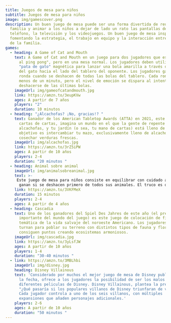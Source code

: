```yaml
---
title: Juegos de mesa para niños
subtitle: Juegos de mesa para niños
image: img/gamescover.png
description: Un buen juego de mesa puede ser una forma divertida de reunir a la
  familia y animar a los niños a dejar de lado un rato las pantallas del
  teléfono, la televisión y los videojuegos. Un buen juego de mesa inspira,
  fomentando la estrategia, el trabajo en equipo y la interacción entre miembros
  de la familia.
games:
  - heading: A Game of Cat and Mouth
    text: A Game of Cat and Mouth en un juego para dos jugadores que es "como jugar
      al ping pong", pero en una mesa normal. Los jugadores deben utilizar una
      "pata de gato" magnética para lanzar una bola amarilla a través de la boca
      del gato hacia el lado del tablero del oponente. Los jugadores ganan la
      ronda cuando se deshacen de todas las bolas del tablero. Cada ronda dura
      menos de un minuto, pero el nivel de emoción se dispara al intentar
      deshacerse de las últimas bolas.
    imageUrl: img/gameofcatandmouth.jpg
    link: https://amzn.to/3eupKVw
    ages: A partir de 7 años
    players: "2"
    duration: 10 minutos
  - heading: "¿Alcachofas? ¡No, gracias!? "
    text: Ganador de los American Tabletop Awards (ATTA) en 2021, este juego de
      cartas de cartas, imagina un mundo en el que la gente de repente odia las
      alcachofas, y tu jardín (o sea, tu mano de cartas) está lleno de ellas. Tu
      objetivo es intercambiar tu mazo, exclusivamente lleno de alcachofas, y
      cosechar verduras frescas.
    imageUrl: img/alcachofas.jpg
    link: https://amzn.to/3rZ5iPW
    ages: A partir de 10 años
    players: 2-4
    duration: "20 minutos "
  - heading: Animal sobre animal
    imageUrl: img/animalsobreanimal.jpg
    text: >-
     Este juego de mesa para niños consiste en equilibrar con cuidado animales grandes de madera de colores sobre la espalda de un cocodrilo. Los jugadores tiran un dado para averiguar su próximo movimiento y
      ganan si se deshacen primero de todos sus animales. El truco es que si algún animal se cae de la pila mientras estás colocando uno, tienes que cogerlo, cosa que no quieres.
    link: https://amzn.to/3VKFMeX
    duration: 15 minutos
    players: 2-4
    ages: A partir de 4 años
  - heading: Cascadia
    text: Uno de los ganadores del Spiel Des Jahres de este año (el premio más
      importante del mundo del juego) es este juego de colocación de fichas con
      temática de la vida salvaje del noroeste Americano. Los jugadores se
      turnan para poblar su terreno con distintos tipos de fauna y flora y
      consiguen puntos creando ecosistemas armoniosos.
    imageUrl: img/cascadia.jpg
    link: https://amzn.to/3yLsfJW
    ages: A partir de 10 años
    players: 1-4
    duration: "30-40 minutos "
  - link: https://amzn.to/3MBLhbi
    imageUrl: img/disney.jpg
    heading: Disney Villainous
    text: 'Considerado por muchos el mejor juego de mesa de Disney publicado hasta
      la fecha, ofrece a los jugadores la posibilidad de ser los malos de las
      diferentes peliculas de Disney. Disney Villainous, plantea la pregunta:
      "¿Qué pasaría si los populares villanos de Disney triunfaran de verdad?"
      Cada jugador controla a uno de los seis villanos, con múltiples
      expansiones que añaden personajes adicionales.'
    players: 2-6
    ages: A partir de 10 años
    duration: "50 minutos "
---
```


